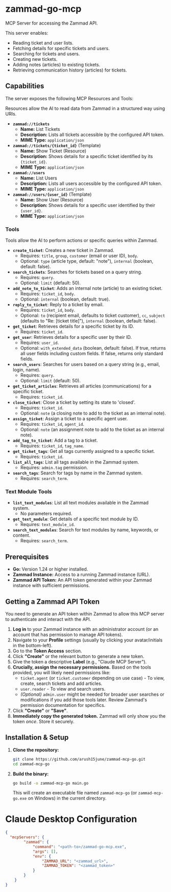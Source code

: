 # zammad-go-mcp

MCP Server for accessing the Zammad API. 

This server enables:

- Reading ticket and user lists.
- Fetching details for specific tickets and users.
- Searching for tickets and users.
- Creating new tickets.
- Adding notes (articles) to existing tickets.
- Retrieving communication history (articles) for tickets.

## Capabilities

The server exposes the following MCP Resources and Tools:

Resources allow the AI to read data from Zammad in a structured way using URIs.

*   **`zammad://tickets`**
    *   **Name:** List Tickets
    *   **Description:** Lists all tickets accessible by the configured API token.
    *   **MIME Type:** `application/json`
*   **`zammad://tickets/{ticket_id}`** (Template)
    *   **Name:** Show Ticket (Resource)
    *   **Description:** Shows details for a specific ticket identified by its `{ticket_id}`.
    *   **MIME Type:** `application/json`
*   **`zammad://users`**
    *   **Name:** List Users
    *   **Description:** Lists all users accessible by the configured API token.
    *   **MIME Type:** `application/json`
*   **`zammad://users/{user_id}`** (Template)
    *   **Name:** Show User (Resource)
    *   **Description:** Shows details for a specific user identified by their `{user_id}`.
    *   **MIME Type:** `application/json`

### Tools

Tools allow the AI to perform actions or specific queries within Zammad.

*   **`create_ticket`**: Creates a new ticket in Zammad.
    *   Requires: `title`, `group`, `customer` (email or user ID), `body`.
    *   Optional: `type` (article type, default: "note"), `internal` (boolean, default: false).
*   **`search_tickets`**: Searches for tickets based on a query string.
    *   Requires: `query`.
    *   Optional: `limit` (default: 50).
*   **`add_note_to_ticket`**: Adds an internal note (article) to an existing ticket.
    *   Requires: `ticket_id`, `body`.
    *   Optional: `internal` (boolean, default: true).
*   **`reply_to_ticket`**: Reply to a ticket by email.
    *   Requires: `ticket_id`, `body`.
    *   Optional: `to` (recipient email, defaults to ticket customer), `cc`, `subject` (defaults to "Re: [ticket title]"), `internal` (boolean, default: false).
*   **`get_ticket`**: Retrieves details for a specific ticket by its ID.
    *   Requires: `ticket_id`.
*   **`get_user`**: Retrieves details for a specific user by their ID.
    *   Requires: `user_id`.
    *   Optional: `with_extended_data` (boolean, default: false). If true, returns all user fields including custom fields. If false, returns only standard fields.
*   **`search_users`**: Searches for users based on a query string (e.g., email, login, name).
    *   Requires: `query`.
    *   Optional: `limit` (default: 50).
*   **`get_ticket_articles`**: Retrieves all articles (communications) for a specific ticket.
    *   Requires: `ticket_id`.
*   **`close_ticket`**: Close a ticket by setting its state to 'closed'.
    *   Requires: `ticket_id`.
    *   Optional: `note` (a closing note to add to the ticket as an internal note).
*   **`assign_ticket`**: Assign a ticket to a specific agent user.
    *   Requires: `ticket_id`, `agent_id`.
    *   Optional: `note` (an assignment note to add to the ticket as an internal note).
*   **`add_tag_to_ticket`**: Add a tag to a ticket.
    *   Requires: `ticket_id`, `tag_name`.
*   **`get_ticket_tags`**: Get all tags currently assigned to a specific ticket.
    *   Requires: `ticket_id`.
*   **`list_all_tags`**: List all tags available in the Zammad system.
    *   Requires: `admin.tag` permission.
*   **`search_tags`**: Search for tags by name in the Zammad system.
    *   Requires: `search_term`.

### Text Module Tools

*   **`list_text_modules`**: List all text modules available in the Zammad system.
    *   No parameters required.
*   **`get_text_module`**: Get details of a specific text module by ID.
    *   Requires: `text_module_id`.
*   **`search_text_modules`**: Search for text modules by name, keywords, or content.
    *   Requires: `search_term`.

## Prerequisites

*   **Go:** Version 1.24 or higher installed.
*   **Zammad Instance:** Access to a running Zammad instance (URL).
*   **Zammad API Token:** An API token generated within your Zammad instance with sufficient permissions.

## Getting a Zammad API Token

You need to generate an API token within Zammad to allow this MCP server to authenticate and interact with the API.

1.  **Log in** to your Zammad instance with an administrator account (or an account that has permission to manage API tokens).
2.  Navigate to your **Profile** settings (usually by clicking your avatar/initials in the bottom-left).
3.  Go to the **Token Access** section.
4.  Click **"Create"** or the relevant button to generate a new token.
5.  Give the token a descriptive **Label** (e.g., "Claude MCP Server").
6.  **Crucially, assign the necessary permissions.** Based on the tools provided, you will likely need permissions like:
    *   `ticket.agent` (or `ticket.customer` depending on use case) - To view, create, search tickets and add articles.
    *   `user.reader` - To view and search users.
    *   *(Optional)* `admin.user` might be needed for broader user searches or modifications if you add those tools later. Review Zammad's permission documentation for specifics.
7.  Click **"Create"** or **"Save"**.
8.  **Immediately copy the generated token.** Zammad will only show you the token *once*. Store it securely.

## Installation & Setup

1.  **Clone the repository:**
    ```bash
    git clone https://github.com/arush15june/zammad-mcp-go.git
    cd zammad-mcp-go
    ```

2.  **Build the binary:**
    ```bash
    go build -o zammad-mcp-go main.go
    ```
    
    This will create an executable file named `zammad-mcp-go` (or `zammad-mcp-go.exe` on Windows) in the current directory.


# Claude Desktop Configuration

```json
{
  "mcpServers": {
        "zammad": {
            "command": "<path-to>/zammad-go-mcp.exe",
            "args": [],
            "env": {
                "ZAMMAD_URL": "<zammad_url>",
                "ZAMMAD_TOKEN": "<zammad_token>"
            }
        }
    }
}
```